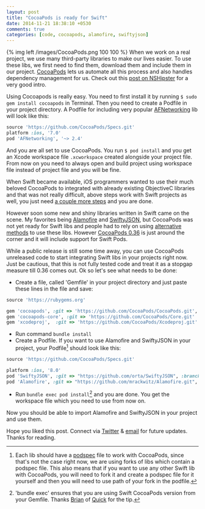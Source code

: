 ```yaml
---
layout: post
title: "CocoaPods is ready for Swift"
date: 2014-11-21 18:38:10 +0530
comments: true
categories: [code, cocoapods, alamofire, swiftyjson]
---
```


{% img left /images/CocoaPods.png 100 100 %} When we work on a real project, we use many third-party libraries to make our lives easier. To use these libs, we first need to find them, download them and include them in our project. [CocoaPods](http://cocoapods.org/) lets us automate all this process and also handles dependency management for us. Check out this [post on NSHipster](http://nshipster.com/cocoapods/) for a very good intro. <!-- more -->

Using Cocoapods is really easy. You need to first install it by running `$ sudo gem install cocoapods` in Terminal. Then you need to create a Podfile in your project directory. A Podfile for including very popular [AFNetworking](https://github.com/AFNetworking/AFNetworking) lib will look like this:

``` ruby
source 'https://github.com/CocoaPods/Specs.git'
platform :ios, '7.0'
pod 'AFNetworking', '~> 2.4'
``` 
And you are all set to use CocoaPods. You run `$ pod install` and you get an Xcode workspace file `.xcworkspace` created alongside your project file. From now on you need to always open and build project using workspace file instead of project file and you will be fine.

When Swift became available, iOS programmers wanted to use their much beloved CocoaPods to integrated with already existing ObjectiveC libraries and that was not really difficult, above steps work with Swift projects as well, you just need [a couple more steps](https://medium.com/@kirualex/cocoapods-with-swift-e6f8ba8f0afc) and you are done.

However soon some new and shiny libraries written in Swift came on the scene. My favorites being [Alamofire](http://nshipster.com/alamofire/) and [SwiftyJSON](https://github.com/SwiftyJSON/SwiftyJSON), but CocoaPods was not yet ready for Swift libs and people had to rely on using [alternative methods](http://git-scm.com/book/en/Git-Tools-Submodules) to use these libs. However [CocoaPods 0.36](https://github.com/CocoaPods/CocoaPods/milestones/0.36.0) is just around the corner and it will include support for Swift Pods.

While a public release is still some time away, you can use CocoaPods unreleased code to start integrating Swift libs in your projects right now. Just be cautious, that this is not fully tested code and treat it as a stopgap measure till 0.36 comes out. Ok so let's see what needs to be done:

* Create a file, called 'Gemfile' in your project directory and just paste these lines in the file and save:

``` ruby
source 'https://rubygems.org'

gem 'cocoapods', :git => 'https://github.com/CocoaPods/CocoaPods.git', :branch => 'swift'
gem 'cocoapods-core', :git => 'https://github.com/CocoaPods/Core.git'
gem 'xcodeproj',  :git => 'https://github.com/CocoaPods/Xcodeproj.git'
```  

* Run command `bundle install` 
* Create a Podfile. If you want to use Alamofire and SwiftyJSON in your project, your Podfile[^1] should look like this:

``` ruby
source 'https://github.com/CocoaPods/Specs.git'

platform :ios, '8.0'
pod 'SwiftyJSON', :git => "https://github.com/orta/SwiftyJSON", :branch => "podspec"
pod 'Alamofire', :git => "https://github.com/mrackwitz/Alamofire.git", :branch => "podspec"
```  

* Run `bundle exec pod install`[^2] and you are done. You get the workspace file which you need to use from now on.

Now you should be able to import Alamofire and SwiftyJSON in your project and use them.

Hope you liked this post. Connect via [Twitter](https://twitter.com/swiftwala) & [email](https://feedburner.google.com/fb/a/mailverify?uri=SwiftWala&amp;loc=en_US) for future updates. Thanks for reading.

[^1]: Each lib should have a [podspec](http://guides.cocoapods.org/making/specs-and-specs-repo.html) file to work with CocoaPods, since that's not the case right now, we are using forks of libs which contain a podspec file. This also means that if you want to use any other Swift lib with CocoaPods, you will need to fork it and create a podspec file for it yourself and then you will need to use path of your fork in the podfile.
[^2]: 'bundle exec' ensures that you are using Swift CocoaPods version from your Gemfile. Thanks [Brian](https://twitter.com/modocache) of [Quick](https://github.com/Quick/Quick#how-to-install-quick-using-beta-cocoapods) for the tip.
